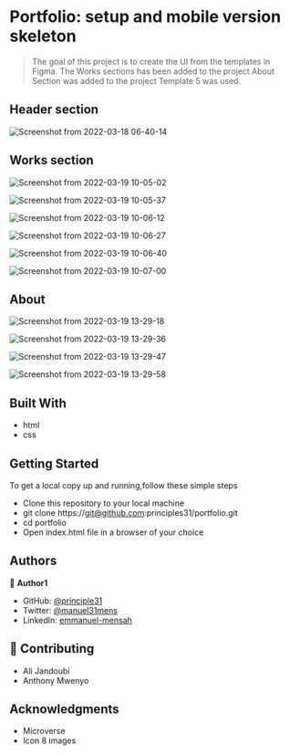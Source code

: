 
# Portfolio: setup and mobile version skeleton
> The goal of this project is to create the UI from the templates in Figma. 
> The Works sections has been added to the project
> About Section was added to the project
> Template 5 was used.
> 
## Header section
![Screenshot from 2022-03-18 06-40-14](https://user-images.githubusercontent.com/90258833/159013418-05a2a1d9-3739-42a7-941d-022083126338.png)

## Works section
![Screenshot from 2022-03-19 10-05-02](https://user-images.githubusercontent.com/90258833/159131196-0399c6fb-87fb-44ba-979b-f6f1d6de1ba0.png)

![Screenshot from 2022-03-19 10-05-37](https://user-images.githubusercontent.com/90258833/159131206-266ec327-2891-408a-8fe0-06a78beb077d.png)

![Screenshot from 2022-03-19 10-06-12](https://user-images.githubusercontent.com/90258833/159131218-c71af6f6-a5a9-4627-a6bd-8ab9f00bca75.png)

![Screenshot from 2022-03-19 10-06-27](https://user-images.githubusercontent.com/90258833/159131223-2bcf5fcd-2414-4085-8798-5a35d99f8592.png)

![Screenshot from 2022-03-19 10-06-40](https://user-images.githubusercontent.com/90258833/159131229-8c4a3f6c-5198-4627-abea-1244e07c226e.png)

![Screenshot from 2022-03-19 10-07-00](https://user-images.githubusercontent.com/90258833/159131233-cab92679-99aa-4eb4-a062-07b34a64b515.png)

## About 

![Screenshot from 2022-03-19 13-29-18](https://user-images.githubusercontent.com/90258833/159137489-3d18a36e-b852-4c29-838c-710641dc387d.png)

![Screenshot from 2022-03-19 13-29-36](https://user-images.githubusercontent.com/90258833/159137492-390806a2-39fe-43e2-96dc-e82743a09ec5.png)

![Screenshot from 2022-03-19 13-29-47](https://user-images.githubusercontent.com/90258833/159137496-9350a2e4-4086-4c4f-9c0b-31dbdc51c3fc.png)

![Screenshot from 2022-03-19 13-29-58](https://user-images.githubusercontent.com/90258833/159137503-151e0357-be60-40e6-b4bc-eed3206e1c38.png)


## Built With


- html
- css

## Getting Started
To get a local copy up and running,follow these simple steps

- Clone this repository to your local machine
- git clone https://git@github.com:principles31/portfolio.git
- cd portfolio
- Open index.html file in a browser of your choice

## Authors

👤 **Author1**

- GitHub: [@principle31](https://github.com/principles31)
- Twitter: [@manuel31mens](https://Twiter.com/@Manuel31mens)
- LinkedIn: [emmanuel-mensah](www.linkedin.com/in/emmanuel-mensah-6a044922a)

## 🤝 Contributing

- Ali Jandoubi
- Anthony Mwenyo

## Acknowledgments

- Microverse
- Icon 8 images


